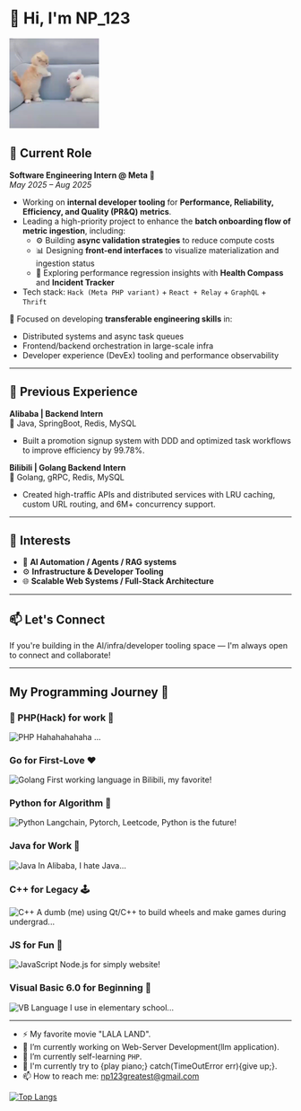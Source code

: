 # 👋 Hi, I'm NP_123

<img src='./images/me.gif' alt='Hi' width="160"/>

## 💼 Current Role

**Software Engineering Intern @ Meta 🐘**  
*May 2025 – Aug 2025*

- Working on **internal developer tooling** for **Performance, Reliability, Efficiency, and Quality (PR&Q) metrics**.
- Leading a high-priority project to enhance the **batch onboarding flow of metric ingestion**, including:
  - ⚙️ Building **async validation strategies** to reduce compute costs
  - 📊 Designing **front-end interfaces** to visualize materialization and ingestion status
  - 🧠 Exploring performance regression insights with **Health Compass** and **Incident Tracker**
- Tech stack: `Hack (Meta PHP variant)` + `React + Relay` + `GraphQL` + `Thrift`

🧩 Focused on developing **transferable engineering skills** in:
- Distributed systems and async task queues
- Frontend/backend orchestration in large-scale infra
- Developer experience (DevEx) tooling and performance observability

---

## 🚀 Previous Experience

**Alibaba | Backend Intern**  
🔧 Java, SpringBoot, Redis, MySQL  
- Built a promotion signup system with DDD and optimized task workflows to improve efficiency by 99.78%.

**Bilibili | Golang Backend Intern**  
🐳 Golang, gRPC, Redis, MySQL  
- Created high-traffic APIs and distributed services with LRU caching, custom URL routing, and 6M+ concurrency support.

---

## 🧠 Interests

- 🧠 **AI Automation / Agents / RAG systems**
- ⚙️ **Infrastructure & Developer Tooling**
- 🌐 **Scalable Web Systems / Full-Stack Architecture**

---

## 📫 Let's Connect

If you're building in the AI/infra/developer tooling space — I'm always open to connect and collaborate!

---


## My Programming Journey 🚀

### 🐘 PHP(Hack) for work 🐘
![PHP]([https://img.shields.io/badge/-Go-00ADD8?style=flat-square&logo=go&logoColor=white](https://shields.io/badge/-PHP-3776AB?style=flat&logo=php))
Hahahahahaha ...

### Go for First-Love ❤️
![Golang](https://img.shields.io/badge/-Go-00ADD8?style=flat-square&logo=go&logoColor=white)
First working language in Bilibili, my favorite!

### Python for Algorithm 🤖
![Python](https://img.shields.io/badge/-Python-3776AB?style=flat-square&logo=python&logoColor=white)
Langchain, Pytorch, Leetcode, Python is the future!

### Java for Work 💼
![Java](https://img.shields.io/badge/-Java-007396?style=flat-square&logo=java&logoColor=white)
In Alibaba, I hate Java...

### C++ for Legacy 🕹️
![C++](https://img.shields.io/badge/-C++-00599C?style=flat-square&logo=c%2B%2B&logoColor=white)
A dumb (me) using Qt/C++ to build wheels and make games during undergrad...

### JS for Fun 🎉
![JavaScript](https://img.shields.io/badge/-JavaScript-F7DF1E?style=flat-square&logo=javascript&logoColor=black)
Node.js for simply website!

### Visual Basic 6.0 for Beginning 👶
![VB](https://img.shields.io/badge/-Visual%20Basic%206.0-5C2D91?style=flat-square&logo=visual-basic&logoColor=white)
Language I use in elementary school...

---

- ⚡ My favorite movie "LALA LAND".
- 🔭 I’m currently working on Web-Server Development(llm application).
- 🌱 I’m currently self-learning `PHP`.
- 🎹 I'm currently try to {play piano;} catch(TimeOutError err){give up;}.
- 📫 How to reach me: np123greatest@gmail.com


[![Top Langs](https://github-readme-stats.vercel.app/api/top-langs/?username=NPgreatest)](https://github.com/Christmas/github-readme-stats)

